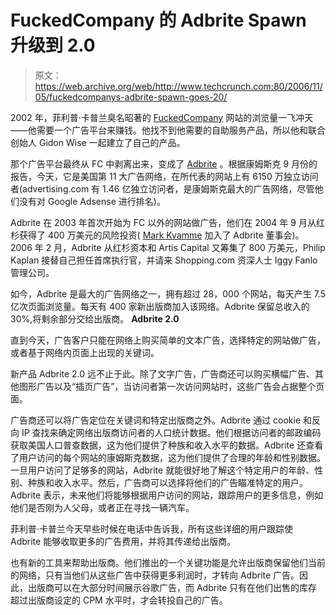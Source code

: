 # FuckedCompany 的 Adbrite Spawn 升级到 2.0 

> 原文：<https://web.archive.org/web/http://www.techcrunch.com:80/2006/11/05/fuckedcompanys-adbrite-spawn-goes-20/>

[](https://web.archive.org/web/20221208231030/http://www.adbrite.com/)2002 年，菲利普·卡普兰臭名昭著的 [FuckedCompany](https://web.archive.org/web/20221208231030/http://www.fuckedcompany.com/) 网站的浏览量一飞冲天——他需要一个广告平台来赚钱。他找不到他需要的自助服务产品，所以他和联合创始人 Gidon Wise 一起建立了自己的产品。

那个广告平台最终从 FC 中剥离出来，变成了 [Adbrite](https://web.archive.org/web/20221208231030/http://www.adbrite.com/) 。根据康姆斯克 9 月份的报告，今天，它是美国第 11 大广告网络，在所代表的网站上有 6150 万独立访问者(advertising.com 有 1.46 亿独立访问者，是康姆斯克最大的广告网络，尽管他们没有对 Google Adsense 进行排名)。

Adbrite 在 2003 年首次开始为 FC 以外的网站做广告，他们在 2004 年 9 月从红杉获得了 400 万美元的风险投资( [Mark Kvamme](https://web.archive.org/web/20221208231030/http://sequoiacap.com/people/mark-kvamme/) 加入了 Adbrite 董事会)。2006 年 2 月，Adbrite 从红杉资本和 Artis Capital 又筹集了 800 万美元，Philip Kaplan 接替自己担任首席执行官，并请来 Shopping.com 资深人士 Iggy Fanlo 管理公司。

如今，Adbrite 是最大的广告网络之一，拥有超过 28，000 个网站，每天产生 7.5 亿次页面浏览量。每天有 400 家新出版商加入该网络。Adbrite 保留总收入的 30%,将剩余部分交给出版商。
 **Adbrite 2.0**

直到今天，广告客户只能在网络上购买简单的文本广告，选择特定的网站做广告，或者基于网络内页面上出现的关键词。

新产品 Adbrite 2.0 远不止于此。除了文字广告，广告商还可以购买横幅广告、其他图形广告以及“插页广告”，当访问者第一次访问网站时，这些广告会占据整个页面。

广告商还可以将广告定位在关键词和特定出版商之外。Adbrite 通过 cookie 和反向 IP 查找来确定网络出版商访问者的人口统计数据。他们根据访问者的邮政编码获取美国人口普查数据，这为他们提供了种族和收入水平的数据。Adbrite 还查看了用户访问的每个网站的康姆斯克数据，这为他们提供了合理的年龄和性别数据。一旦用户访问了足够多的网站，Adbrite 就能很好地了解这个特定用户的年龄、性别、种族和收入水平。然后，广告商可以选择将他们的广告瞄准特定的用户。Adbrite 表示，未来他们将能够根据用户访问的网站，跟踪用户的更多信息，例如他们是否刚为人父母，或者正在寻找一辆汽车。

菲利普·卡普兰今天早些时候在电话中告诉我，所有这些详细的用户跟踪使 Adbrite 能够收取更多的广告费用，并将其传递给出版商。

也有新的工具来帮助出版商。他们推出的一个关键功能是允许出版商保留他们当前的网络，只有当他们从这些广告中获得更多利润时，才转向 Adbrite 广告。因此，出版商可以在大部分时间展示谷歌广告，而 Adbrite 只有在他们出售的库存超过出版商设定的 CPM 水平时，才会转投自己的广告。